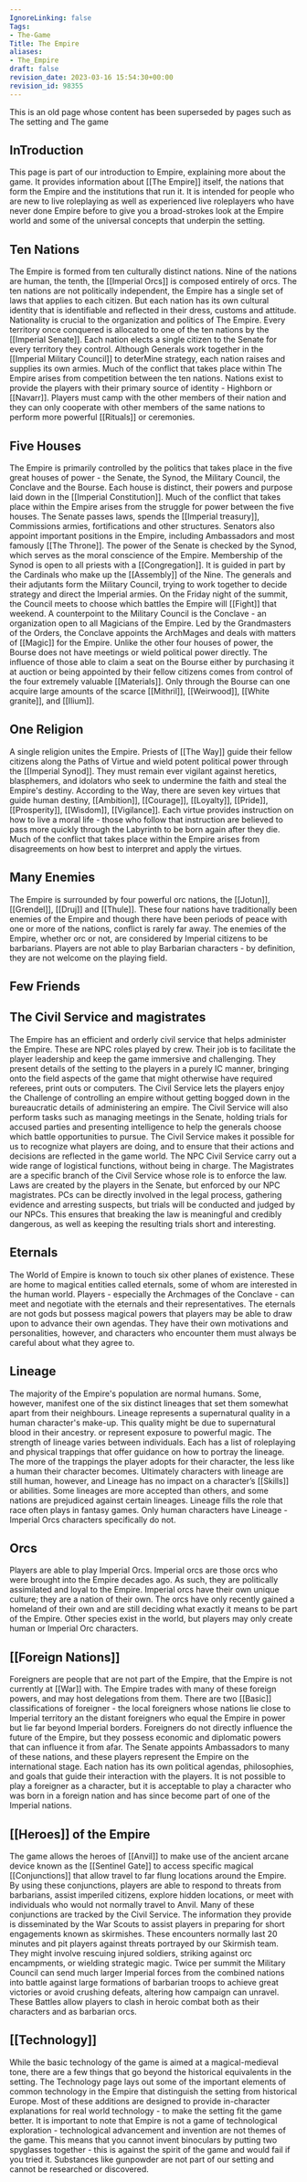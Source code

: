 ```yaml
---
IgnoreLinking: false
Tags:
- The-Game
Title: The Empire
aliases:
- The_Empire
draft: false
revision_date: 2023-03-16 15:54:30+00:00
revision_id: 98355
---
```


This is an old page whose content has been superseded by pages such as The setting and The game
## InTroduction
This page is part of our introduction to Empire, explaining more about the game. It provides information about [[The Empire]] itself, the nations that form the Empire and the institutions that run it. It is intended for people who are new to live roleplaying as well as experienced live roleplayers who have never done Empire before to give you a broad-strokes look at the Empire world and some of the universal concepts that underpin the setting.
## Ten Nations
The Empire is formed from ten culturally distinct nations. Nine of the nations are human, the tenth, the [[Imperial Orcs]] is composed entirely of orcs. The ten nations are not politically independent, the Empire has a single set of laws that applies to each citizen. But each nation has its own cultural identity that is identifiable and reflected in their dress, customs and attitude. 
Nationality is crucial to the organization and politics of The Empire. Every territory once conquered is allocated to one of the ten nations by the [[Imperial Senate]]. Each nation elects a single citizen to the Senate for every territory they control. Although Generals work together in the [[Imperial Military Council]] to deterMine strategy, each nation raises and supplies its own armies. Much of the conflict that takes place within The Empire arises from competition between the ten nations.
Nations exist to provide the players with their primary source of identity - Highborn or [[Navarr]]. Players must camp with the other members of their nation and they can only cooperate with other members of the same nations to perform more powerful [[Rituals]] or ceremonies.
## Five Houses
The Empire is primarily controlled by the politics that takes place in the five great houses of power - the Senate, the Synod, the Military Council, the Conclave and the Bourse. Each house is distinct, their powers and purpose laid down in the [[Imperial Constitution]]. Much of the conflict that takes place within the Empire arises from the struggle for power between the five houses.
The Senate passes laws, spends the [[Imperial treasury]], Commissions armies, fortifications and other structures. Senators also appoint important positions in the Empire, including Ambassadors and most famously [[The Throne]]. The power of the Senate is checked by the Synod, which serves as the moral conscience of the Empire. Membership of the Synod is open to all priests with a [[Congregation]]. It is guided in part by the Cardinals who make up the [[Assembly]] of the Nine.
The generals and their adjutants form the Military Council, trying to work together to decide strategy and direct the Imperial armies. On the Friday night of the summit, the Council meets to choose which battles the Empire will [[Fight]] that weekend. A counterpoint to the Military Council is the Conclave - an organization open to all Magicians of the Empire. Led by the Grandmasters of the Orders, the Conclave appoints the ArchMages and deals with matters of [[Magic]] for the Empire.
Unlike the other four houses of power, the Bourse does not have meetings or wield political power directly. The influence of those able to claim a seat on the Bourse either by purchasing it at auction or being appointed by their fellow citizens comes from control of the four extremely valuable [[Materials]]. Only through the Bourse can one acquire large amounts of the scarce [[Mithril]], [[Weirwood]], [[White granite]], and [[Ilium]].
## One Religion
A single religion unites the Empire. Priests of [[The Way]] guide their fellow citizens along the Paths of Virtue and wield potent political power through the [[Imperial Synod]]. They must remain ever vigilant against heretics, blasphemers, and idolators who seek to undermine the faith and steal the Empire's destiny.
According to the Way, there are seven key virtues that guide human destiny, [[Ambition]], [[Courage]], [[Loyalty]], [[Pride]], [[Prosperity]], [[Wisdom]], [[Vigilance]]. Each virtue provides instruction on how to live a moral life - those who follow that instruction are believed to pass more quickly through the Labyrinth to be born again after they die. Much of the conflict that takes place within the Empire arises from disagreements on how best to interpret and apply the virtues.
## Many Enemies
The Empire is surrounded by four powerful orc nations, the [[Jotun]], [[Grendel]], [[Druj]] and [[Thule]]. These four nations have traditionally been enemies of the Empire and though there have been periods of peace with one or more of the nations, conflict is rarely far away. The enemies of the Empire, whether orc or not, are considered by Imperial citizens to be barbarians. Players are not able to play Barbarian characters - by definition, they are not welcome on the playing field.
## Few Friends
## The Civil Service and magistrates
The Empire has an efficient and orderly civil service that helps administer the Empire. These are NPC roles played by crew. Their job is to facilitate the player leadership and keep the game immersive and challenging. They present details of the setting to the players in a purely IC manner, bringing onto the field aspects of the game that might otherwise have required referees, print outs or computers. The Civil Service lets the players enjoy the Challenge of controlling an empire without getting bogged down in the bureaucratic details of administering an empire.
The Civil Service will also perform tasks such as managing meetings in the Senate, holding trials for accused parties and presenting intelligence to help the generals choose which battle opportunities to pursue. The Civil Service makes it possible for us to recognize what players are doing, and to ensure that their actions and decisions are reflected in the game world. The NPC Civil Service carry out a wide range of logistical functions, without being in charge.
The Magistrates are a specific branch of the Civil Service whose role is to enforce the law. Laws are created by the players in the Senate, but enforced by our NPC magistrates. PCs can be directly involved in the legal process, gathering evidence and arresting suspects, but trials will be conducted and judged by our NPCs. This ensures that  breaking the law is meaningful and credibly dangerous, as well as keeping the resulting trials short and interesting.
## Eternals
The World of Empire is known to touch six other planes of existence. These are home to magical entities called eternals, some of whom are interested in the human world. Players - especially the Archmages of the Conclave - can meet and negotiate with the eternals and their representatives. The eternals are not gods but possess magical powers that players may be able to draw upon to advance their own agendas. They have their own motivations and personalities, however, and characters who encounter them must always be careful about what they agree to.
## Lineage
The majority of the Empire's population are normal humans. Some, however, manifest one of the six distinct lineages that set them somewhat apart from their neighbours. Lineage represents a supernatural quality in a human character's make-up. This quality might be due to supernatural blood in their ancestry. or represent exposure to powerful magic. The strength of lineage varies between individuals. Each has a list of roleplaying and physical trappings that offer guidance on how to portray the lineage. The more of the trappings the player adopts for their character, the less like a human their character becomes. 
Ultimately characters with lineage are still human, however, and Lineage has no impact on a character’s [[Skills]] or abilities. Some lineages are more accepted than others, and some nations are prejudiced against certain lineages.
Lineage fills the role that race often plays in fantasy games. Only human characters have Lineage - Imperial Orcs characters specifically do not.
## Orcs
Players are able to play Imperial Orcs. Imperial orcs are those orcs who were brought into the Empire decades ago. As such, they are politically assimilated and loyal to the Empire. Imperial orcs have their own unique culture; they are a nation of their own. The orcs have only recently gained a homeland of their own and are still deciding what exactly it means to be part of the Empire.
Other species exist in the world, but players may only create human or Imperial Orc characters.
## [[Foreign Nations]]
Foreigners are people that are not part of the Empire, that the Empire is not currently at [[War]] with. The Empire trades with many of these foreign powers, and may host delegations from them. There are two [[Basic]] classifications of foreigner - the local foreigners whose nations lie close to Imperial territory an the distant foreigners who equal the Empire in power but lie far beyond Imperial borders. Foreigners do not directly influence the future of the Empire, but they possess economic and diplomatic powers that can influence it from afar. The Senate appoints Ambassadors to many of these nations, and these players represent the Empire on the international stage. Each nation has its own political agendas, philosophies, and goals that guide their interaction with the players.
It is not possible to play a foreigner as a character, but it is acceptable to play a character who was born in a foreign nation and has since become part of one of the Imperial nations.
## [[Heroes]] of the Empire
The game allows the heroes of [[Anvil]] to make use of the ancient arcane device known as the [[Sentinel Gate]] to access specific magical [[Conjunctions]] that allow travel to far flung locations around the Empire. By using these conjunctions, players are able to respond to threats from barbarians, assist imperiled citizens, explore hidden locations, or meet with individuals who would not normally travel to Anvil.
Many of these conjunctions are tracked by the Civil Service. The information they provide is disseminated by the War Scouts to assist players in preparing for short engagements known as skirmishes. These encounters normally last 20 minutes and pit players against threats portrayed by our Skirmish team. They might involve rescuing injured soldiers, striking against orc encampments, or wielding strategic magic.
Twice per summit the Military Council can send much larger Imperial forces from the combined nations into battle against large formations of barbarian troops to achieve great victories or avoid crushing defeats, altering how campaign can unravel. These Battles allow players to clash in heroic combat both as their characters and as barbarian orcs.
## [[Technology]]
While the basic technology of the game is aimed at a magical-medieval tone, there are a few things that go beyond the historical equivalents in the setting. The Technology page lays out some of the important elements of common technology in the Empire that distinguish the setting from historical Europe. Most of these additions are designed to provide in-character explanations for real world technology - to make the setting fit the game better.
It is important to note that Empire is not a game of technological exploration - technological advancement and invention are not themes of the game. This means that you cannot invent binoculars by putting two spyglasses together - this is against the spirit of the game and would fail if you tried it. Substances like gunpowder are not part of our setting and cannot be researched or discovered.